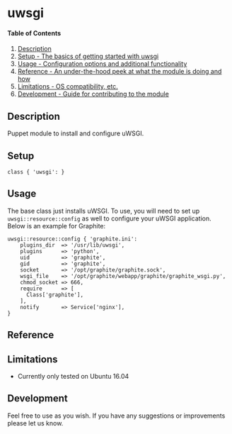 # uwsgi

#### Table of Contents

1. [Description](#description)
1. [Setup - The basics of getting started with uwsgi](#setup)
1. [Usage - Configuration options and additional functionality](#usage)
1. [Reference - An under-the-hood peek at what the module is doing and how](#reference)
1. [Limitations - OS compatibility, etc.](#limitations)
1. [Development - Guide for contributing to the module](#development)

## Description

Puppet module to install and configure uWSGI.

## Setup

```puppet
class { 'uwsgi': }
```

## Usage

The base class just installs uWSGI. To use, you will need to set up `uwsgi::resource::config`
as well to configure your uWSGI application. Below is an example for Graphite: 

```puppet
uwsgi::resource::config { 'graphite.ini':
    plugins_dir  => '/usr/lib/uwsgi',
    plugins      => 'python',
    uid          => 'graphite',
    gid          => 'graphite',
    socket       => '/opt/graphite/graphite.sock',
    wsgi_file    => '/opt/graphite/webapp/graphite/graphite_wsgi.py',
    chmod_socket => 666,
    require      => [
      Class['graphite'],
    ],
    notify       => Service['nginx'],
}
```

## Reference

## Limitations

* Currently only tested on Ubuntu 16.04

## Development

Feel free to use as you wish. If you have any suggestions or improvements please let
us know. 